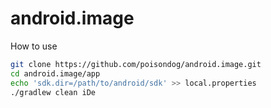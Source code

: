 # android.image

How to use

```bash
git clone https://github.com/poisondog/android.image.git
cd android.image/app
echo 'sdk.dir=/path/to/android/sdk' >> local.properties
./gradlew clean iDe
```
